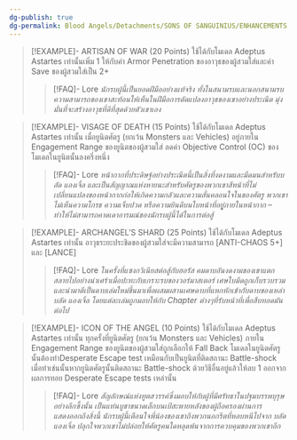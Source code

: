 ```yaml
---
dg-publish: true
dg-permalink: Blood Angels/Detachments/SONS OF SANGUINIUS/ENHANCEMENTS
---
```

> [!EXAMPLE]- ARTISAN OF WAR (20 Points)
> ใช้ได้กับโมเดล Adeptus Astartes เท่านั้นเพิ่ม 1 ให้กับค่า Armor Penetration ของอาวุธของผู้สวมใส่และค่า Save ของผู้สวมใส่เป็น 2+
> > [!FAQ]- Lore
> > *นักรบผู้นี้เป็นยอดฝีมืออย่างแท้จริง ทั้งในสนามรบและนอกสนามรบความสามารถของเขาสะท้อนให้เห็นในฝีมือการดัดแปลงอาวุธของเขาอย่างประณีต มุ่งมั่นที่จะสร้างอาวุธที่ดีที่สุดด้วยตัวเขาเอง*

> [!EXAMPLE]- VISAGE OF DEATH (15 Points)
> ใช้ได้กับโมเดล Adeptus Astartes เท่านั้น เมื่อยูนิตศัตรู (ยกเว้น Monsters และ Vehicles) อยู่ภายใน Engagement Range ของยูนิตของผู้สวมใส่ ลดค่า Objective Control (OC) ของโมเดลในยูนิตนั้นลงครึ่งหนึ่ง
> > [!FAQ]- Lore
> > *หน้ากากที่ประดิษฐ์อย่างประณีตนี้เป็นสิ่งที่งดงามและมืดมนสำหรับบลัด แองเจิ้ล และเป็นสัญญาณแห่งหายนะสำหรับศัตรูของพวกเขาสีหน้าที่ไม่เปลี่ยนแปลงของหน้ากากก่อให้เกิดความกลัวและความสั่นคลอนใจในของศัตรู พวกเขาไม่เห็นความโกรธ ความเจ็บปวด หรือความยินดีบนใบหน้าที่อยูู่ภายในหน้ากาก – ทำให้ไม่สามารถคาดเดาอารมณ์ของนักรบผู้นี้ได้ในการต่อสู้*

> [!EXAMPLE]- ARCHANGEL’S SHARD (25 Points)
> ใช้ได้กับโมเดล Adeptus Astartes เท่านั้น อาวุธระยะประชิดของผู้สวมใส่จะมีความสามารถ \[ANTI-CHAOS 5+] และ \[LANCE]
> > [!FAQ]- Lore
> > *ในครั้งที่แซงกวิเนียสต่อสู้กับฮอรัส คมดาบอันงดงามของเขาแตกสลายไปอย่างน่าเศร้าเมื่อปะทะกับเกราะรบของวอร์มาสเตอร์ เศษใบมีดถูกเก็บรวบรวมและนำมาตีเป็นดาบเล่มใหม่ขึ้นมาเพื่อผสมผสานเศษดาบที่แหกหักเข้ากับดาบของเหล่า บลัด แองเจิ้ล โดยแต่ละเล่มถูกมอบให้กับ Chapter ต่างๆที่รับหน้าที่เพื่อสืบทอดมันต่อไป*

> [!EXAMPLE]- ICON OF THE ANGEL (10 Points)
> ใช้ได้กับโมเดล Adeptus Astartes เท่านั้น ทุกครั้งที่ยูนิตศัตรู (ยกเว้น Monsters และ Vehicles) ภายใน Engagement Range ของยูนิตของผู้สวมใส่ถูกเลือกให้ Fall Back โมเดลในยูนิตศัตรูนั้นต้องทำDesperate Escape test เหมือนกับเป็นยูนิตที่ติดสถานะ Battle-shock เมื่อทำเช่นนั้นหากยูนิตศัตรูนั้นติดสถานะ Battle-shock ด้วยวิธีอื่นอยู่แล้วให้ลบ 1 ออกจากผลการทอย Desperate Escape tests เหล่านั้น
> > [!FAQ]- Lore
> > *สัญลักษณ์แห่งทูตสวรรค์ซึ่งมอบให้กับผู้ที่มีศรัทธาในปฐมบรรพบุรุษอย่างลึกซึ้งนั้น เป็นแท่นบูชาขนาดเล็กบนเป้สะพายหลังของผู้ถือครองผ่านการแสดงออกถึงสิ่งนี้ นักรบผู้นี้เตือนใจพี่น้องของเขาถึงพวกนอกรีตที่หลบหนีไปจาก บลัด แองเจิ้ล ปลุกใจพวกเขาไม่ปล่อยให้ศัตรูคนใดหลุดพ้นจากการควบคุมของพวกเขาอีก*


